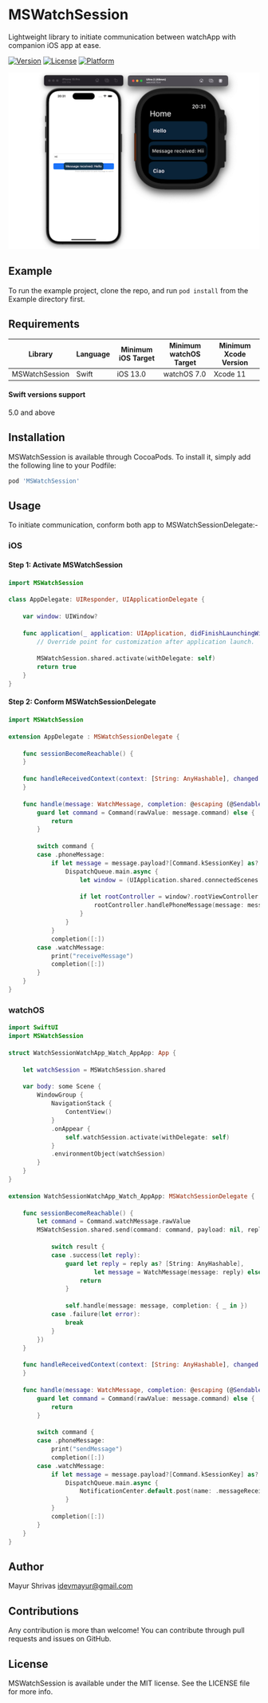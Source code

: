 # MSWatchSession
Lightweight library to initiate communication between watchApp with companion iOS app at ease.

[![Version](https://img.shields.io/cocoapods/v/MSWatchSession.svg?style=flat)](https://cocoapods.org/pods/MSWatchSession)
[![License](https://img.shields.io/cocoapods/l/MSWatchSession.svg?style=flat)](https://cocoapods.org/pods/MSWatchSession)
[![Platform](https://img.shields.io/cocoapods/p/MSWatchSession.svg?style=flat)](https://cocoapods.org/pods/MSWatchSession)

![Screenshot](https://raw.githubusercontent.com/mayur43s/MSWatchSession/main/Screenshot/MSWatchSessionScreenshot.png)

## Example

To run the example project, clone the repo, and run `pod install` from the Example directory first.

## Requirements

| Library                | Language | Minimum iOS Target | Minimum watchOS Target | Minimum Xcode Version |
|------------------------|----------|--------------------|------------------------|-----------------------|
| MSWatchSession         | Swift    | iOS 13.0           | watchOS 7.0            | Xcode 11              |

#### Swift versions support
5.0 and above

## Installation

MSWatchSession is available through CocoaPods. To install it, simply add the following line to your Podfile:

```ruby
pod 'MSWatchSession'
```

## Usage

To initiate communication, conform both app to MSWatchSessionDelegate:-

### iOS

#### Step 1: Activate MSWatchSession

```swift
import MSWatchSession

class AppDelegate: UIResponder, UIApplicationDelegate {

    var window: UIWindow?

    func application(_ application: UIApplication, didFinishLaunchingWithOptions launchOptions: [UIApplication.LaunchOptionsKey: Any]?) -> Bool {
        // Override point for customization after application launch.
        
        MSWatchSession.shared.activate(withDelegate: self)
        return true
    }
}
```

#### Step 2: Conform MSWatchSessionDelegate

```swift
import MSWatchSession

extension AppDelegate : MSWatchSessionDelegate {

    func sessionBecomeReachable() {
    }
    
    func handleReceivedContext(context: [String: AnyHashable], changed: Bool) {
    }

    func handle(message: WatchMessage, completion: @escaping (@Sendable(_ response: [String: AnyHashable]) -> Void)) {
        guard let command = Command(rawValue: message.command) else {
            return
        }

        switch command {
        case .phoneMessage:
            if let message = message.payload?[Command.kSessionKey] as? String {
                DispatchQueue.main.async {
                    let window = (UIApplication.shared.connectedScenes.first as? UIWindowScene)?.windows.first

                    if let rootController = window?.rootViewController as? ViewController {
                        rootController.handlePhoneMessage(message: message)
                    }
                }
            }
            completion([:])
        case .watchMessage:
            print("receiveMessage")
            completion([:])
        }
    }
}

```

### watchOS
```swift
import SwiftUI
import MSWatchSession

struct WatchSessionWatchApp_Watch_AppApp: App {
    
    let watchSession = MSWatchSession.shared
    
    var body: some Scene {
        WindowGroup {
            NavigationStack {
                ContentView()
            }
            .onAppear {
                self.watchSession.activate(withDelegate: self)
            }
            .environmentObject(watchSession)
        }
    }
}

extension WatchSessionWatchApp_Watch_AppApp: MSWatchSessionDelegate {

    func sessionBecomeReachable() {
        let command = Command.watchMessage.rawValue
        MSWatchSession.shared.send(command: command, payload: nil, replyHandler: { result in

            switch result {
            case .success(let reply):
                guard let reply = reply as? [String: AnyHashable],
                        let message = WatchMessage(message: reply) else {
                    return
                }

                self.handle(message: message, completion: { _ in })
            case .failure(let error):
                break
            }
        })
    }
    
    func handleReceivedContext(context: [String: AnyHashable], changed: Bool) {
    }

    func handle(message: WatchMessage, completion: @escaping (@Sendable(_ response: [String: AnyHashable]) -> Void)) {
        guard let command = Command(rawValue: message.command) else {
            return
        }

        switch command {
        case .phoneMessage:
            print("sendMessage")
            completion([:])
        case .watchMessage:
            if let message = message.payload?[Command.kSessionKey] as? String {
                DispatchQueue.main.async {
                    NotificationCenter.default.post(name: .messageReceivedOnWatch, object: message)
                }
            }
            completion([:])
        }
    }
}


```

## Author

Mayur Shrivas idevmayur@gmail.com

## Contributions

Any contribution is more than welcome! You can contribute through pull requests and issues on GitHub.

## License

MSWatchSession is available under the MIT license. See the LICENSE file for more info.
